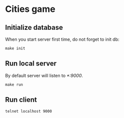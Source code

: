 # Cities game

## Initialize database

When you start server first time, do not forget to init db:

```
make init
```

## Run local server

By default server will listen to _*:9000_.

```
make run
```

## Run client

```
telnet localhost 9000
```